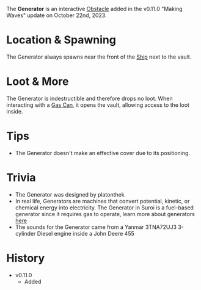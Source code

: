 The **Generator** is an interactive [Obstacle](/obstacles) added in the v0.11.0 "Making Waves" update on October 22nd, 2023.

# Location & Spawning

The Generator always spawns near the front of the [Ship](/buildings/ship) next to the vault.

# Loot & More

The Generator is indestructible and therefore drops no loot. When interacting with a [Gas Can](/weapons/melee/gas_can), it opens the vault, allowing access to the loot inside.

# Tips

- The Generator doesn't make an effective cover due to its positioning.

# Trivia

- The Generator was designed by platonthek
- In real life, Generators are machines that convert potential, kinetic, or chemical energy into electricity. The Generator in Suroi is a fuel-based generator since it requires gas to operate, learn more about generators [here](https://en.wikipedia.org/wiki/Gas_generator)
- The sounds for the Generator came from a Yanmar 3TNA72UJ3 3-cylinder Diesel engine inside a John Deere 455 

# History

- v0.11.0
  - Added
